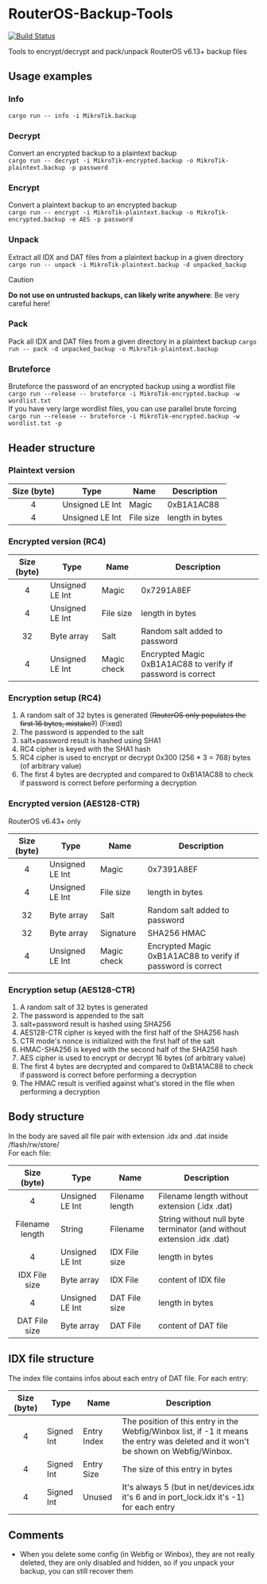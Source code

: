 # RouterOS-Backup-Tools

[![Build Status](https://travis-ci.com/marcograss/routerosbackuptools.svg?token=PpFLMLLGPtRTYeqpkZXr&branch=main)](https://travis-ci.com/marcograss/routerosbackuptools)

Tools to encrypt/decrypt and pack/unpack RouterOS v6.13+ backup files

## Usage examples  

### Info

`cargo run -- info -i MikroTik.backup`  

### Decrypt  

Convert an encrypted backup to a plaintext backup  
`cargo run -- decrypt -i MikroTik-encrypted.backup -o MikroTik-plaintext.backup -p password`  

### Encrypt  

Convert a plaintext backup to an encrypted backup  
`cargo run -- encrypt -i MikroTik-plaintext.backup -o MikroTik-encrypted.backup -e AES -p password`

### Unpack  

Extract all IDX and DAT files from a plaintext backup in a given directory
`cargo run -- unpack -i MikroTik-plaintext.backup -d unpacked_backup`

> [!CAUTION]
> **Do not use on untrusted backups, can likely write anywhere**: Be very careful here!

### Pack  

Pack all IDX and DAT files from a given directory in a plaintext backup
`cargo run -- pack -d unpacked_backup -o MikroTik-plaintext.backup`

### Bruteforce

Bruteforce the password of an encrypted backup using a wordlist file  
`cargo run --release -- bruteforce -i MikroTik-encrypted.backup -w wordlist.txt`  
If you have very large wordlist files, you can use parallel brute forcing  
`cargo run --release -- bruteforce -i MikroTik-encrypted.backup -w wordlist.txt -p`

## Header structure

### Plaintext version

| Size (byte)  | Type | Name | Description |
| :----------: | ---- | ---- | ------- |
| 4 | Unsigned LE Int | Magic | 0xB1A1AC88 |
| 4 | Unsigned LE Int | File size | length in bytes |

### Encrypted version (RC4)

| Size (byte)  | Type | Name | Description |
| :----------: | ---- | ---- | ------- |
| 4 | Unsigned LE Int | Magic | 0x7291A8EF |
| 4 | Unsigned LE Int | File size | length in bytes |
| 32 | Byte array | Salt | Random salt added to password |
| 4 | Unsigned LE Int | Magic check | Encrypted Magic 0xB1A1AC88 to verify if password is correct |

### Encryption setup (RC4)

1) A random salt of 32 bytes is generated (~~RouterOS only populates the first 16 bytes, mistake?~~) (Fixed)
2) The password is appended to the salt
3) salt+password result is hashed using SHA1
4) RC4 cipher is keyed with the SHA1 hash
5) RC4 cipher is used to encrypt or decrypt 0x300 (256 * 3 = 768) bytes (of arbitrary value)
6) The first 4 bytes are decrypted and compared to 0xB1A1AC88 to check if password is correct before performing a decryption

### Encrypted version (AES128-CTR)

RouterOS v6.43+ only  

| Size (byte)  | Type | Name | Description |
| :----------: | ---- | ---- | ------- |
| 4 | Unsigned LE Int | Magic | 0x7391A8EF |
| 4 | Unsigned LE Int | File size | length in bytes |
| 32 | Byte array | Salt | Random salt added to password |
| 32 | Byte array | Signature | SHA256 HMAC  |
| 4 | Unsigned LE Int | Magic check | Encrypted Magic 0xB1A1AC88 to verify if password is correct |

### Encryption setup (AES128-CTR)

1) A random salt of 32 bytes is generated
2) The password is appended to the salt
3) salt+password result is hashed using SHA256
4) AES128-CTR cipher is keyed with the first half of the SHA256 hash
5) CTR mode's nonce is initialized with the first half of the salt
6) HMAC-SHA256 is keyed with the second half of the SHA256 hash
7) AES cipher is used to encrypt or decrypt 16 bytes (of arbitrary value)
8) The first 4 bytes are decrypted and compared to 0xB1A1AC88 to check if password is correct before performing a decryption
9) The HMAC result is verified against what's stored in the file when performing a decryption

## Body structure

In the body are saved all file pair with extension .idx and .dat inside /flash/rw/store/  
For each file:  

| Size (byte)  | Type | Name | Description |
| :----------: | ---- | ---- | ------- |
| 4 | Unsigned LE Int | Filename length | Filename length without extension (.idx .dat) |
| Filename length | String | Filename | String without null byte terminator (and without extension .idx .dat)|
| 4 | Unsigned LE Int | IDX File size | length in bytes |
| IDX File size | Byte array | IDX File | content of IDX file |
| 4 | Unsigned LE Int | DAT File size | length in bytes |
| DAT File size | Byte array | DAT File | content of DAT file |

## IDX file structure

The index file contains infos about each entry of DAT file.
For each entry:  

| Size (byte)  | Type | Name | Description |
| :----------: | ---- | ---- | ------- |
| 4 | Signed Int | Entry Index | The position of this entry in the Webfig/Winbox list, if -1 it means the entry was deleted and it won't be shown on Webfig/Winbox. |
| 4 | Signed Int | Entry Size | The size of this entry in bytes |
| 4 | Signed Int | Unused | It's always 5 (but in net/devices.idx it's 6 and in port_lock.idx it's -1) for each entry |

## Comments

- When you delete some config (in Webfig or Winbox), they are not really deleted, they are only disabled and hidden, so if you unpack your backup, you can still recover them
